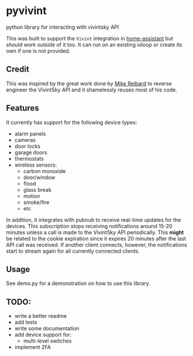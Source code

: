 # pyvivint

python library for interacting with vivintsky API

This was built to support the `Vivint` integration in [home-assistant](https://www.home-assistant.io/) but _should_ work outside of it too. It can run on an existing ioloop or create its own if one is not provided.

## Credit

This was inspired by the great work done by [Mike Reibard](https://github.com/Riebart/vivint.py) to reverse engineer the VivintSky API and it shamelessly reuses most of his code.

## Features

It currently has support for the following device types:

- alarm panels
- cameras
- door locks
- garage doors
- thermostats
- wireless sensors:
  - carbon monoxide
  - door/window
  - flood
  - glass break
  - motion
  - smoke/fire
  - etc

In addition, it integrates with pubnub to receive real-time updates for the devices. This subscription stops receiving notifications around 15-20 minutes unless a call is made to the VivintSky API periodically. This **might** be related to the cookie expiration since it expires 20 minutes after the last API call was received. If another client connects, however, the notifications start to stream again for all currently connected clients.

## Usage

See demo.py for a demonstration on how to use this library.

## TODO:

- write a better readme
- add tests
- write some documentation
- add device support for:
  - multi-level switches
- implement 2FA
